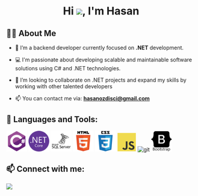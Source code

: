

<h1 align="center">Hi <img src="https://raw.githubusercontent.com/MartinHeinz/MartinHeinz/master/wave.gif" width="30px">, I'm Hasan</h1>



## 🙋‍♂️ About Me
- 🌱 I’m a backend developer currently focused on **.NET** development.

- 💻 I'm passionate about developing scalable and maintainable software solutions using C# and .NET technologies.

- 🤝 I’m looking to collaborate on .NET projects and expand my skills by working with other talented developers
- 📫 You can contact me via: **hasanozdisci@gmail.com**
  <br>


## 🚀 Languages and Tools:


<p align="left">
 <img src="https://raw.githubusercontent.com/devicons/devicon/master/icons/csharp/csharp-original.svg" alt="C#" width="55" height="55"/> 
  <img src="https://raw.githubusercontent.com/devicons/devicon/master/icons/dotnetcore/dotnetcore-original.svg" alt=".NET Core" width="55" height="55"/>
  <img src="https://raw.githubusercontent.com/devicons/devicon/master/icons/microsoftsqlserver/microsoftsqlserver-plain-wordmark.svg" alt="SQL Server" width="55" height="55"/> 
  <img src="https://raw.githubusercontent.com/devicons/devicon/master/icons/html5/html5-original-wordmark.svg" alt="HTML5" width="55" height="55"/> 
  <img src="https://raw.githubusercontent.com/devicons/devicon/master/icons/css3/css3-original-wordmark.svg" alt="CSS3" width="55" height="55"/> 
  <img src="https://raw.githubusercontent.com/devicons/devicon/master/icons/javascript/javascript-original.svg" alt="JavaScript" width="50" height="50"/> 
  <img src="https://www.vectorlogo.zone/logos/git-scm/git-scm-icon.svg" alt="git" width="55" height="55"/> 
  <img src="https://raw.githubusercontent.com/devicons/devicon/master/icons/bootstrap/bootstrap-plain-wordmark.svg" alt="Bootstrap" width="55" height="55"/>
</p>
        
        








<!-- [![React Badge](https://img.shields.io/badge/-React-61DBFB?style=for-the-badge&labelColor=black&logo=react&logoColor=61DBFB)](#)  [![Javascript Badge](https://img.shields.io/badge/-Javascript-F0DB4F?style=for-the-badge&labelColor=black&logo=javascript&logoColor=F0DB4F)](#) [![Typescript Badge](https://img.shields.io/badge/-Typescript-007acc?style=for-the-badge&labelColor=black&logo=typescript&logoColor=007acc)](#) [![Nodejs Badge](https://img.shields.io/badge/-Nodejs-3C873A?style=for-the-badge&labelColor=black&logo=node.js&logoColor=3C873A)](#) [![GraphQL Badge](https://img.shields.io/badge/-GraphQl-e535ab?style=for-the-badge&labelColor=black&logo=node.js&logoColor=e535ab)](#) -->






## :mailbox: Connect with me:

<p align="left">

<a href = "https://www.linkedin.com/in/hasanozdisci/"><img src="https://img.icons8.com/fluent/48/000000/linkedin.png"/></a>

</p>



